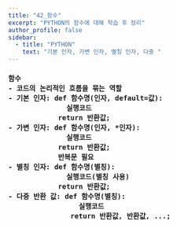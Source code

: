 ```yaml
---
title: "42_함수"
excerpt: "PYTHON의 함수에 대해 학습 후 정리"
author_profile: false
sidebar:
  - title: "PYTHON"
    text: "기본 인자, 가변 인자, 별칭 인자, 다중 "
---
```

<h4>
<pre>
함수
- 코드의 논리적인 흐름을 묶는 역할
- 기본 인자: def 함수명(인자, default=값):
              실행코드
            return 반환값;
- 가변 인자: def 함수명(인자, *인자):
              실행코드
            return 반환값;
            반복문 필요
- 별칭 인자: def 함수명(별칭):
              실행코드(별칭 사용)
            return 반환값;
- 다중 반환 값: def 함수명(별칭):
                 실행코드
               return 반환값, 반환값, ...;
</pre>
</h4>
